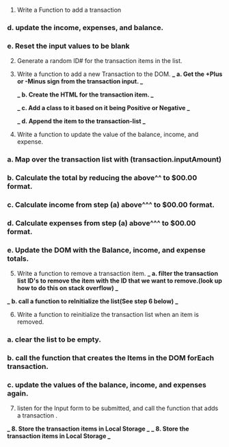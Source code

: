 1.  Write a Function to add a transaction
<!--

### a. make sure input is not blank

### b. Create a transaction Object with an ID, the text and amount from the Input

**/ ParseInt() to change the amount text input to a number /**

### c. push that Transaction to the List. -->

### d. update the income, expenses, and balance.

### e. Reset the input values to be blank

2.  Generate a random ID# for the transaction items in the list.

3.  Write a function to add a new Transaction to the DOM.
    **_ a. Get the +Plus or -Minus sign from the transaction input. _**

    **_ b. Create the HTML for the transaction item. _**

    **_ c. Add a class to it based on it being Positive or Negative _**

    **_ d. Append the item to the transaction-list _**

4.  Write a function to update the value of the balance, income, and expense.

### a. Map over the transaction list with (transaction.inputAmount)

### b. Calculate the total by reducing the above^^ to $00.00 format.

### c. Calculate income from step (a) above^^^ to $00.00 format.

### d. Calculate expenses from step (a) above^^^ to $00.00 format.

### e. Update the DOM with the Balance, income, and expense totals.

5.  Write a function to remove a transaction item.
    **_ a. filter the transaction list ID's to remove the item with the ID that we want to remove.(look up how to do this on stack overflow) _**

**_ b. call a function to reInitialize the list(See step 6 below) _**

6.  Write a function to reinitialize the transaction list when an item is removed.

### a. clear the list to be empty.

### b. call the function that creates the Items in the DOM forEach transaction.

### c. update the values of the balance, income, and expenses again.

7.  listen for the Input form to be submitted, and call the function that adds a transaction .

**_ 8. Store the transaction items in Local Storage _**
**_ 8. Store the transaction items in Local Storage _**
